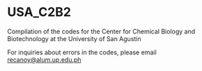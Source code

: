 # USA_C2B2
Compilation of the codes for the Center for Chemical Biology and Biotechnology at the University of San Agustin

For inquiries about errors in the codes, please email recanoy@alum.up.edu.ph
